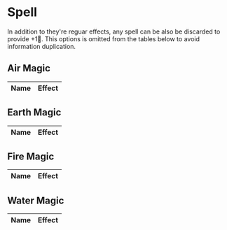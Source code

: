 # Spell

In addition to they're reguar effects, any spell can be also be discarded to provide +1📖. This options is omitted from the tables below to avoid information duplication.

## Air Magic

| Name | Effect |
| :--- | :---: |

## Earth Magic

| Name | Effect |
| :--- | :---: |

## Fire Magic

| Name | Effect |
| :--- | :---: |

## Water Magic

| Name | Effect |
| :--- | :---: |
